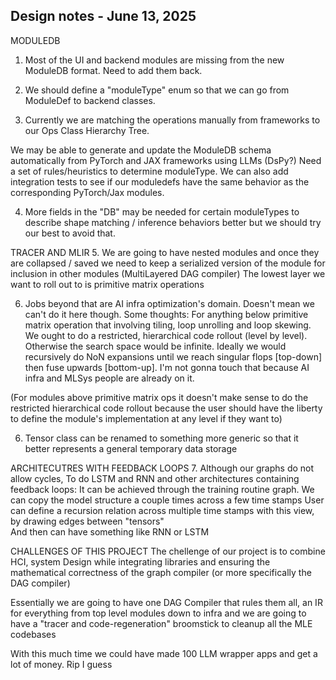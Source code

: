 ## Design notes - June 13, 2025
MODULEDB
1. Most of the UI and backend modules are missing from the new ModuleDB format. Need to add them back. 

2. We should define a "moduleType" enum so that we can go from ModuleDef to backend classes.

3. Currently we are matching the operations manually from frameworks to our Ops Class Hierarchy Tree. 

We may be able to generate and update the ModuleDB schema automatically from PyTorch and JAX frameworks using LLMs (DsPy?)
Need a set of rules/heuristics to determine moduleType. We can also add integration tests
to see if our moduledefs have the same behavior as the corresponding PyTorch/Jax modules.

4. More fields in the "DB" may be needed for certain moduleTypes to describe shape matching / inference
behaviors better but we should try our best to avoid that.

TRACER AND MLIR
5. We are going to have nested modules and once they are collapsed / saved we need to keep a serialized version of the module
for inclusion in other modules (MultiLayered DAG compiler)
The lowest layer we want to roll out to is primitive matrix operations

6. Jobs beyond that are AI infra optimization's domain. Doesn't mean we can't do it here
though. Some thoughts: 
For anything below primitive matrix operation that involving tiling, loop unrolling and loop skewing. We ought to do a restricted, hierarchical code rollout (level by level). Otherwise the search space would be infinite. 
Ideally we would recursively do NoN expansions until we reach singular flops [top-down] then fuse 
upwards [bottom-up]. I'm not gonna touch that because AI infra and MLSys people are already on it. 

(For modules above primitive matrix ops it doesn't make sense to
do the restricted hierarchical code rollout because the user should have the liberty to define the module's implementation
at any level if they want to)  


6. Tensor class can be renamed to something more generic so that it better represents a general temporary data storage 


ARCHITECUTRES WITH FEEDBACK LOOPS
7. Although our graphs do not allow cycles,
To do LSTM and RNN and other architectures containing feedback loops: 
It can be achieved through the training routine graph. 
We can copy the model structure a couple times across a few time stamps 
User can define a recursion relation across multiple time stamps with this view, by drawing edges between "tensors"  
And then can have something like RNN or LSTM 

CHALLENGES OF THIS PROJECT
The chellenge of our project is to combine HCI, system Design while integrating libraries and ensuring the mathematical correctness of the graph compiler (or more specifically the DAG compiler) 

Essentially we are going to have one DAG Compiler that rules them all, an IR for everything from top level modules down to infra and we are going to have a "tracer and code-regeneration" broomstick to cleanup all the MLE codebases

With this much time we could have made 100 LLM wrapper apps and get a lot of money. Rip I guess 


